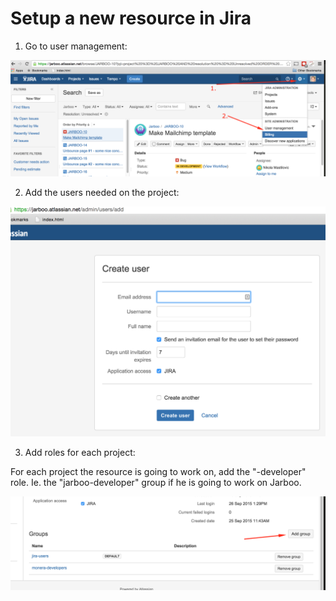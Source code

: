 Setup a new resource in Jira
===============================

1. Go to user management:

![User management](/images/jira_user_management.png)

2. Add the users needed on the project:

![Users on project](/images/jira_create_user.png)

3. Add roles for each project:

For each project the resource is going to work on, add the "-developer" role. Ie. the "jarboo-developer" group if he is going to work on Jarboo.

![Add roles](/images/jira_user_groups.png)
